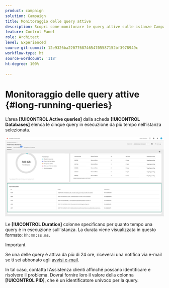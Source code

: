 ```yaml
---
product: campaign
solution: Campaign
title: Monitoraggio delle query attive
description: Scopri come monitorare le query attive sulle istanze Campaign nel Pannello di controllo.
feature: Control Panel
role: Architect
level: Experienced
source-git-commit: 12e9326ba220776874654705587152bf3978949c
workflow-type: ht
source-wordcount: '118'
ht-degree: 100%

---
```


# Monitoraggio delle query attive {#long-running-queries}

L’area **[!UICONTROL Active queries]** dalla scheda **[!UICONTROL Databases]** elenca le cinque query in esecuzione da più tempo nell’istanza selezionata.

![](assets/active-queries.png)

Le **[!UICONTROL Duration]** colonne specificano per quanto tempo una query è in esecuzione sull’istanza. La durata viene visualizzata in questo formato: `hh:mm:ss.ms`.

>[!IMPORTANT]
>
>Se una delle query è attiva da più di 24 ore, riceverai una notifica via e-mail se ti sei abbonato agli [avvisi e-mail](email-alerting.md).
>
>In tal caso, contatta l’Assistenza clienti affinché possano identificare e risolvere il problema. Dovrai fornire loro il valore della colonna **[!UICONTROL PID]**, che è un identificatore univoco per la query.

